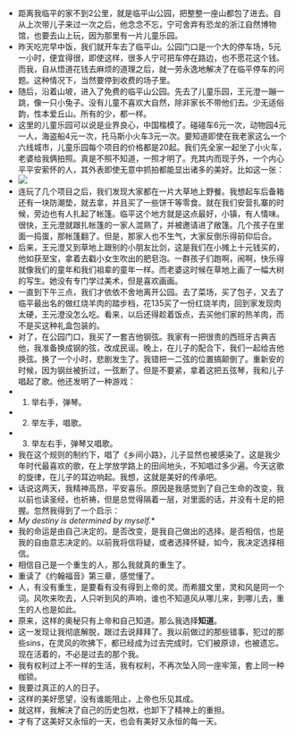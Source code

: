 - 距离我临平的家不到2公里，就是临平山公园，把整整一座山都包了进去。自从上次带儿子来过一次之后，他念念不忘，宁可舍弃有恐龙的浙江自然博物馆，也要去山上玩，因为那里有一片儿童乐园。
- 昨天吃完早中饭，我们就开车去了临平山。公园门口是一个大的停车场，5元一小时，便宜得很，即使这样，很多人宁可把车停在路边，也不愿花这个钱。而我，自从悟道花钱去麻烦的道理之后，就一劳永逸地解决了在临平停车的问题。这种情况下，当然要停到收费的场子里。
- 随后，沿着山坡，进入了免费的临平山公园。先去了儿童乐园，王元澄一蹦一跳，像一只小兔子。没有儿童不喜欢大自然，除非家长不带他们去。少无适俗韵，性本爱丘山。所有的少，都一样。
- 这里的儿童乐园可以说是业界良心，中国楷模了。碰碰车6元一次，动物园4元一人，海盗船4元一次，托马斯小火车3元一次。要知道即使在我老家这么一个六线城市，儿童乐园每个项目的价格都是20起。我们先全家一起坐了小火车，老婆给我俩拍照。真是不照不知道，一照才明了。充其内而现于外，一个内心平平安萦怀的人，其外表即使无意中抓拍都能显出诸多的美好。比如这一张：
- ![](/tu/jonas-and-i.jpeg)
- 连玩了几个项目之后，我们发现大家都在一片大草地上野餐。我想起车后备箱还有一块防潮垫，就去拿，并且买了一些饼干等零食。就在我们安营扎寨的时候，旁边也有人扎起了帐篷。临平这个地方就是这点最好，小镇，有人情味。很快，王元澄就跟扎帐篷的一家人混熟了，并被邀请进了敞篷。几个孩子在里面一捣蛋，那帐篷翻了。但是，那家人也不生气，大家反倒乐得前仰后合。
- 后来，王元澄又到草地上跟别的小朋友比剑，这是我们在小摊上十元钱买的，他如获至宝，拿着去戳小女生吹出的肥皂泡。一群孩子们跑啊，闹啊，快乐得就像我们的童年和我们祖辈的童年一样。而老婆这时候在草地上画了一幅大树的写生。她没有专门学过美术，但是喜欢画画。
- 一直到下午三点，我们才依依不舍地离开公园。去了菜场，买了包子，又去了临平最出名的做红烧羊肉的踏步档，花135买了一份红烧羊肉，回到家发现肉太硬，王元澄没怎么吃。看来，以后还得趁着饭点，去买他们家的热羊肉，而不是买这种礼盒包装的。
- 对了，在公园门口，我买了一套吉他钢弦。我家有一把很贵的西班牙古典吉他，我准备换成钢的弦，改成民谣。晚上，在儿子的配合下，我们一起给吉他换弦。换了一个小时，悲剧发生了。我错把一二弦的位置搞颠倒了。重新安的时候，因为钢丝被折过，一弦断了。但是不要紧，拿着这把五弦琴，我和儿子唱起了歌。他还发明了一种游戏：
- 1. 举右手，弹琴。
- 2. 举左手，唱歌。
- 3. 举左右手，弹琴又唱歌。
- 我在这个规则的制约下，唱了《乡间小路》，儿子显然也被感染了。这是我少年时代最喜欢的歌，在上学放学路上的田间地头，不知唱过多少遍。今天这歌的旋律，在儿子的耳边响起。我想，这就是美好的传承吧。
- 话说这两天，我精神高昂，平安喜乐。原因是我感觉到了自己生命的改变，我以前也读圣经，也祈祷，但是总觉得隔着一层，对里面的话，并没有十足的把握。忽然我得到了一个启示：
- *My destiny is determined by myself.**
- 我的命运是由自己决定的。是否改变，是我自己做出的选择。是否相信，也是我的自由意志决定的。以前我将信将疑，或者选择怀疑，如今，我决定选择相信。
- 相信自己是一个重生的人，那么我就真的重生了。
- 重读了《约翰福音》第三章，感觉懂了。
- 人，有没有重生，是要看有没有得到上帝的灵。而希腊文里，灵和风是同一个词。风吹来吹去，人只听到风的声响，谁也不知道风从哪儿来，到哪儿去，重生的人也是如此。
- 原来，这样的奥秘只有上帝和自己知道。那么我选择**知道**。
- 这一发现让我彻底解脱，跟过去说拜拜了。我以前做过的那些错事，犯过的那些sins，在灵风的吹拂下，都已经成为过去完成时。它们被原谅，也被遗忘。现在活着的，不必是过去的那个我。
- 我有权利过上不一样的生活，我有权利，不再次坠入同一座牢笼，套上同一种枷锁。
- 我要过真正的人的日子。
- 这样的美好愿望，没有谁能阻止，上帝也乐见其成。
- 就这样，我解决了自己的历史包袱，也卸下了精神上的重担。
- 才有了这美好又永恒的一天，也会有美好又永恒的每一天。
